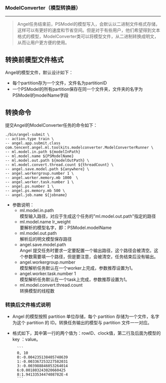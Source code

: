 ### ModelConverter（模型转换器）

---

>  Angel任务结束前，PSModel的模型写入，会默认以二进制文件格式存储，这样可以有更好的速度和节省空间。但是对于有些用户，他们希望得到文本格式的模型，ModelConverter类可以将模型文件，从二进制转换成明文，从而让用户更方便的使用。

## 转换前模型文件格式

Angel的模型文件，默认设计如下：

* 每个partition存为一个文件，文件名为partitionID
* 一个PSModel的所有partition保存在同一个文件夹，文件夹的名字为PSModel的modelName字段
 
## 转换命令

提交Angel的ModelConverter任务的命令如下：

```bsh
./bin/angel-submit \
-- action.type train \
-- angel.app.submit.class com.tencent.angel.ml.toolkits.modelconverter.ModelConverterRunner \
-- ml.model.in.path ${modelInPath}
-- ml.model.name ${PSModelName}
-- ml.model.out.path ${modelOutPath} \
-- ml.model.convert.thread.count ${threadCount} \
-- angel.save.model.path ${anywhere} \
-- angel.workergroup.number 1 \
-- angel.worker.memory.mb 1000  \
-- angel.worker.task.number 1 \
-- angel.ps.number 1 \
-- angel.ps.memory.mb 500 \
-- angel.job.name ${jobname}
```

* 参数说明：
    * ml.model.in.path  
      模型输入路径，对应于生成这个任务的"ml.model.out.path"指定的路径
    * ml.model.name lr_weight   
      要解析的模型名字，即：PSModel.modelName
    * ml.model.out.path   
      解析后的明文模型保存路径
    * angel.save.model.path    
      Angel 提交任务时要求一定要配置一个输出路径，这个路径会被清空。这个参数需要填一个路径，但是要注意，会被清空，任务结束后没有输出。
    * angel.workergroup.number   
      模型解析任务默认在一个worker上完成，参数推荐设置为1。
    * angel.worker.task.number 1   \
      模型解析任务默认在一个task上完成，参数推荐设置为1。
    * ml.model.convert.thread.count   
      转换模型的线程数 

### 转换后文件格式说明

* Angel 的模型按照 partition 单位存储，每个 partition 存储为一个文件，名字为这个 partition 的 ID。转换任务输出的模型与 partition 文件一一对应。

* 格式如下，其中第一行的两个值为：rowID、clock值，第二行及后面为模型的 key ：value。

        ```
        0, 10
        0:-0.004235138405748639
        1:-0.003367253227582031
        3:-0.003988846053264014
        6:0.001803243020660425
        8:1.9413353447408782E-4
        ```
        
